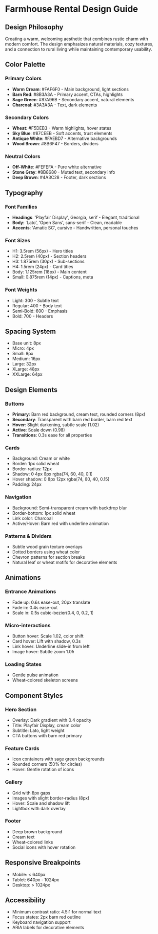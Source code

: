 # Farmhouse Rental Design Guide

## Design Philosophy
Creating a warm, welcoming aesthetic that combines rustic charm with modern comfort. The design emphasizes natural materials, cozy textures, and a connection to rural living while maintaining contemporary usability.

## Color Palette

### Primary Colors
- **Warm Cream**: #FAF6F0 - Main background, light sections
- **Barn Red**: #8B3A3A - Primary accent, CTAs, highlights
- **Sage Green**: #87A96B - Secondary accent, natural elements
- **Charcoal**: #3A3A3A - Text, dark elements

### Secondary Colors
- **Wheat**: #F5DEB3 - Warm highlights, hover states
- **Sky Blue**: #87CEEB - Soft accents, trust elements
- **Antique White**: #FAEBD7 - Alternative backgrounds
- **Wood Brown**: #8B6F47 - Borders, dividers

### Neutral Colors
- **Off-White**: #FEFEFA - Pure white alternative
- **Stone Gray**: #8B8680 - Muted text, secondary info
- **Deep Brown**: #4A3C28 - Footer, dark sections

## Typography

### Font Families
- **Headings**: 'Playfair Display', Georgia, serif - Elegant, traditional
- **Body**: 'Lato', 'Open Sans', sans-serif - Clean, readable
- **Accents**: 'Amatic SC', cursive - Handwritten, personal touches

### Font Sizes
- H1: 3.5rem (56px) - Hero titles
- H2: 2.5rem (40px) - Section headers
- H3: 1.875rem (30px) - Sub-sections
- H4: 1.5rem (24px) - Card titles
- Body: 1.125rem (18px) - Main content
- Small: 0.875rem (14px) - Captions, meta

### Font Weights
- Light: 300 - Subtle text
- Regular: 400 - Body text
- Semi-Bold: 600 - Emphasis
- Bold: 700 - Headers

## Spacing System
- Base unit: 8px
- Micro: 4px
- Small: 8px
- Medium: 16px
- Large: 32px
- XLarge: 48px
- XXLarge: 64px

## Design Elements

### Buttons
- **Primary**: Barn red background, cream text, rounded corners (8px)
- **Secondary**: Transparent with barn red border, barn red text
- **Hover**: Slight darkening, subtle scale (1.02)
- **Active**: Scale down (0.98)
- **Transitions**: 0.3s ease for all properties

### Cards
- Background: Cream or white
- Border: 1px solid wheat
- Border-radius: 12px
- Shadow: 0 4px 6px rgba(74, 60, 40, 0.1)
- Hover shadow: 0 8px 12px rgba(74, 60, 40, 0.15)
- Padding: 24px

### Navigation
- Background: Semi-transparent cream with backdrop blur
- Border-bottom: 1px solid wheat
- Link color: Charcoal
- Active/Hover: Barn red with underline animation

### Patterns & Dividers
- Subtle wood grain texture overlays
- Dotted borders using wheat color
- Chevron patterns for section breaks
- Natural leaf or wheat motifs for decorative elements

## Animations

### Entrance Animations
- Fade up: 0.6s ease-out, 20px translate
- Fade in: 0.4s ease-out
- Scale in: 0.5s cubic-bezier(0.4, 0, 0.2, 1)

### Micro-interactions
- Button hover: Scale 1.02, color shift
- Card hover: Lift with shadow, 0.3s
- Link hover: Underline slide-in from left
- Image hover: Subtle zoom 1.05

### Loading States
- Gentle pulse animation
- Wheat-colored skeleton screens

## Component Styles

### Hero Section
- Overlay: Dark gradient with 0.4 opacity
- Title: Playfair Display, cream color
- Subtitle: Lato, light weight
- CTA buttons with barn red primary

### Feature Cards
- Icon containers with sage green backgrounds
- Rounded corners (50% for circles)
- Hover: Gentle rotation of icons

### Gallery
- Grid with 8px gaps
- Images with slight border-radius (8px)
- Hover: Scale and shadow lift
- Lightbox with dark overlay

### Footer
- Deep brown background
- Cream text
- Wheat-colored links
- Social icons with hover rotation

## Responsive Breakpoints
- Mobile: < 640px
- Tablet: 640px - 1024px
- Desktop: > 1024px

## Accessibility
- Minimum contrast ratio: 4.5:1 for normal text
- Focus states: 2px barn red outline
- Keyboard navigation support
- ARIA labels for decorative elements